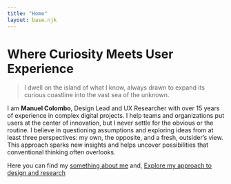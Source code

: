 ```yaml
--- 
title: "Home"
layout: base.njk
---
```

# Where Curiosity Meets User Experience

> I dwell on the island of what I know, always drawn to expand its curious coastline into the vast sea of the unknown.

I am **Manuel Colombo**, Design Lead and UX Researcher with over 15 years of experience in complex digital projects. I help teams and organizations put users at the center of innovation, but I never settle for the obvious or the routine. I believe in questioning assumptions and exploring ideas from at least three perspectives: my own, the opposite, and a fresh, outsider’s view. This approach sparks new insights and helps uncover possibilities that conventional thinking often overlooks.

Here you can find my [something about me](/cv/) and, [Explore my approach to design and research](/approach/)
<!-- , and [read some of my ideas](/blog/) -->

</span>